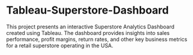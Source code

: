 # Tableau-Superstore-Dashboard
This project presents an interactive Superstore Analytics Dashboard created using Tableau. The dashboard provides insights into sales performance, profit margins, return rates, and other key business metrics for a retail superstore operating in the USA.
